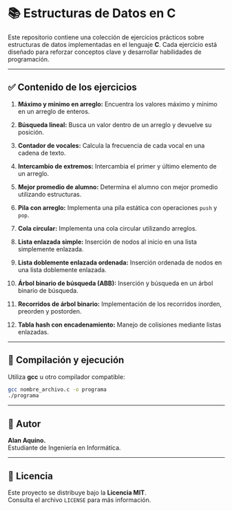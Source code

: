 # 📚 Estructuras de Datos en C

Este repositorio contiene una colección de ejercicios prácticos sobre estructuras de datos implementadas en el lenguaje **C**. Cada ejercicio está diseñado para reforzar conceptos clave y desarrollar habilidades de programación.

---

## ✅ Contenido de los ejercicios

1. **Máximo y mínimo en arreglo:** Encuentra los valores máximo y mínimo en un arreglo de enteros.

2. **Búsqueda lineal:** Busca un valor dentro de un arreglo y devuelve su posición.

3. **Contador de vocales:** Calcula la frecuencia de cada vocal en una cadena de texto.

4. **Intercambio de extremos:** Intercambia el primer y último elemento de un arreglo.

5. **Mejor promedio de alumno:** Determina el alumno con mejor promedio utilizando estructuras.

6. **Pila con arreglo:** Implementa una pila estática con operaciones `push` y `pop`.

7. **Cola circular:** Implementa una cola circular utilizando arreglos.

8. **Lista enlazada simple:** Inserción de nodos al inicio en una lista simplemente enlazada.

9. **Lista doblemente enlazada ordenada:** Inserción ordenada de nodos en una lista doblemente enlazada.

10. **Árbol binario de búsqueda (ABB):** Inserción y búsqueda en un árbol binario de búsqueda.

11. **Recorridos de árbol binario:** Implementación de los recorridos inorden, preorden y postorden.

12. **Tabla hash con encadenamiento:** Manejo de colisiones mediante listas enlazadas.

---

## 🔧 Compilación y ejecución

Utiliza **gcc** u otro compilador compatible:

```bash
gcc nombre_archivo.c -o programa
./programa
```

---

## 👤 Autor

**Alan Aquino.**  
Estudiante de Ingeniería en Informática.

---

## 📝 Licencia

Este proyecto se distribuye bajo la **Licencia MIT**.  
Consulta el archivo `LICENSE` para más información.
